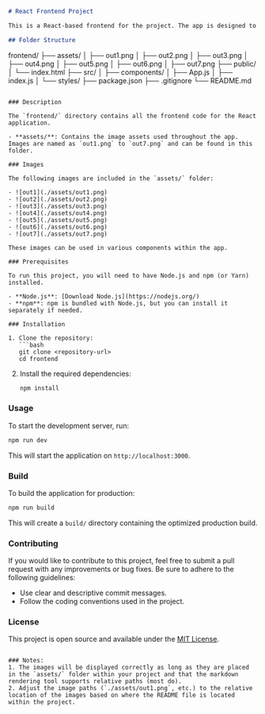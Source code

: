 ```markdown
# React Frontend Project

This is a React-based frontend for the project. The app is designed to provide a user-friendly interface with various features implemented using React.js and Tailwind CSS.

## Folder Structure

```
frontend/
├── assets/
│   ├── out1.png
│   ├── out2.png
│   ├── out3.png
│   ├── out4.png
│   ├── out5.png
│   ├── out6.png
│   ├── out7.png
├── public/
│   └── index.html
├── src/
│   ├── components/
│   ├── App.js
│   ├── index.js
│   └── styles/
├── package.json
├── .gitignore
└── README.md
```

### Description

The `frontend/` directory contains all the frontend code for the React application.

- **assets/**: Contains the image assets used throughout the app. Images are named as `out1.png` to `out7.png` and can be found in this folder.

### Images

The following images are included in the `assets/` folder:

- ![out1](./assets/out1.png)
- ![out2](./assets/out2.png)
- ![out3](./assets/out3.png)
- ![out4](./assets/out4.png)
- ![out5](./assets/out5.png)
- ![out6](./assets/out6.png)
- ![out7](./assets/out7.png)

These images can be used in various components within the app.

### Prerequisites

To run this project, you will need to have Node.js and npm (or Yarn) installed.

- **Node.js**: [Download Node.js](https://nodejs.org/)
- **npm**: npm is bundled with Node.js, but you can install it separately if needed.

### Installation

1. Clone the repository:
   ```bash
   git clone <repository-url>
   cd frontend
   ```

2. Install the required dependencies:
   ```bash
   npm install
   ```

### Usage

To start the development server, run:

```bash
npm run dev
```

This will start the application on `http://localhost:3000`.

### Build

To build the application for production:

```bash
npm run build
```

This will create a `build/` directory containing the optimized production build.

### Contributing

If you would like to contribute to this project, feel free to submit a pull request with any improvements or bug fixes. Be sure to adhere to the following guidelines:

- Use clear and descriptive commit messages.
- Follow the coding conventions used in the project.

### License

This project is open source and available under the [MIT License](LICENSE).
```

### Notes:
1. The images will be displayed correctly as long as they are placed in the `assets/` folder within your project and that the markdown rendering tool supports relative paths (most do).
2. Adjust the image paths (`./assets/out1.png`, etc.) to the relative location of the images based on where the README file is located within the project.
